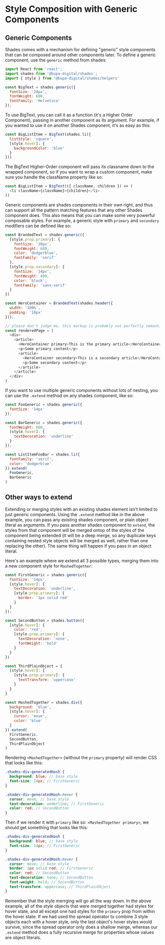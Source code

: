 # Style Composition with Generic Components

## Generic Components

Shades comes with a mechanism for defining "generic" style components that can be composed around other components later.  To define a generic component, use the `generic` method from shades:

```js
import React from 'react';
import shades from '@bupa-digital/shades';
import { style } from '@bupa-digital/shades/helpers'

const BigText = shades.generic({
  fontSize: '24px',
  fontWeight: 600,
  fontFamily: 'Helvetica'
});
```

To use BigText, you can call it as a function (it's a Higher Order Component), passing in another component as its argument.  For example, if you wanted to use it on another Shades component, it's as easy as this:

```js
const BigListItem = BigText(shades.li({
  listStyle: 'square',
  [style.hover]: {
    backgroundColor: 'blue'
  }
}))
```

The BigText Higher-Order component will pass its classname down to the wrapped component, so if you want to wrap a custom component, make sure you handle the className property like so:

```js
const BigListItem = BigText(({ className, children }) => (
  <li className={className}>{children}</li>
))
```

Generic components are shades components in their own right, and thus can support all the pattern matching features that any other Shades component does.  This also means that you can make some very powerful composable styles.  For example, a generic style with `primary` and `secondary` modifiers can be defined like so:

```js
const BrandedText = shades.generic({
  [style.prop.primary]: {
    fontSize: '20px',
    fontWeight: 600,
    color: 'dodgerblue',
    fontFamily: 'serif'
  },
  [style.prop.secondary]: {
    fontSize: '14px',
    fontWeight: 400,
    color: 'black',
    fontFamily: 'sans-serif'
  }
})

const HeroContainer = BrandedText(shades.header({
  width: '100%',
  padding: '10px'
}));

// please don't judge me, this markup is probably not perfectly semantic but it's just an example
const renderedPage = (
  <div>
    <article>
      <HeroContainer primary>This is the primary article</HeroContainer>
      <p>Some primary content</p>
      <article>
        <HeroContainer secondary>This is a secondary article</HeroContainer>
        <p>Some secondary content</p>
      </article>
    </article>
  </div>
)
```

If you want to use multiple generic components without lots of nesting, you can use the `.extend` method on any shades component, like so:

```js
const FooGeneric = shades.generic({
  fontSize: '14px'
});

const BarGeneric = shades.generic({
  fontWeight: 600,
  [style.hover]: {
    textDecoration: 'underline'
  }
});

const ListItemFooBar = shades.li({
  fontFamily: 'serif',
  color: 'dodgerblue'
}).extend(
  FooGeneric,
  BarGeneric
)
```

## Other ways to extend

Extending or merging styles with an existing shades element isn't limited to just generic components.  Using the `.extend` method like in the above example, you can pass any existing shades component, or plain object literal as arguments.  If you pass another shades component to `extend`, the styles from that component will be merged ontop of the styles of the component being extended (it will be a deep merge, so any duplicate keys containing nested style objects will be merged as well, rather than one replacing the other).  The same thing will happen if you pass in an object literal.

Here's an example where we extend all 3 possible types, merging them into a new component style for `MashedTogether`:

```js
const FirstGeneric = shades.generic({
  fontSize: '14px',
  [style.hover]: {
    textDecoration: 'underline',
    [style.prop.primary]: {
      border: '1px solid red'
    }
  }
});

const SecondButton = shades.button({
  [style.hover]: {
    color: 'red',
    [style.prop.primary]: {
      textDecoration: 'none',
      fontWeight: 'bold'
    }
  }
})

const ThirdPlainObject = {
  [style.hover]: {
    [style.prop.primary]: {
      textTransform: 'uppercase'
    }
  }
}

const MashedTogether = shades.div({
  background: 'blue',
  [style.hover]: {
    cursor: 'move',
    color: 'blue'
  }
}).extend(
  FirstGeneric,
  SecondButton,
  ThirdPlainObject
)
```

Rendering `<MashedTogether>` (without the `primary` property) will render CSS that looks like this:

```scss
.shades-div-generatedHash {
  background: blue; // base style
  font-size: 14px; // FirstGeneric
}

.shades-div-generatedHash:hover {
  cursor: move; // base style
  text-decoration: underline; // FirstGeneric
  color: red; // SecondButton
}
```

Then if we render it with `primary` like so: `<MashedTogether primary>`, we should get something that looks like this:

```scss
.shades-div-generatedHash {
  background: blue; // base style
  font-size: 14px; // FirstGeneric
}

.shades-div-generatedHash:hover {
  cursor: move; // base style
  border: 1px solid red; // FirstGeneric
  color: red; // SecondButton
  text-decoration: none; // SecondButton
  font-weight: bold; // SecondButton
  text-transform: uppercase; // ThirdPlainObject
}
```

Remember that the style merrging will go all the way down.  In the above example, all of the style objects that were merged together had styles for hover state, and all except one had styles for the `primary` prop from within the hover state.  If we had used the spread operator to combine 3 style objects each with a hover style, only the last object's hover styles would survive, since the spread operator only does a shallow merge, whereas our `.extend` method does a fully recursive merge for properties whose values are object literals.
